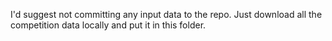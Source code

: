 I'd suggest not committing any input data to the repo. Just download all the competition data locally and put it in this folder.